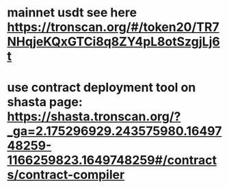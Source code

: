 # mainnet usdt see here https://tronscan.org/#/token20/TR7NHqjeKQxGTCi8q8ZY4pL8otSzgjLj6t
# use contract deployment tool on shasta page: https://shasta.tronscan.org/?_ga=2.175296929.243575980.1649748259-1166259823.1649748259#/contracts/contract-compiler